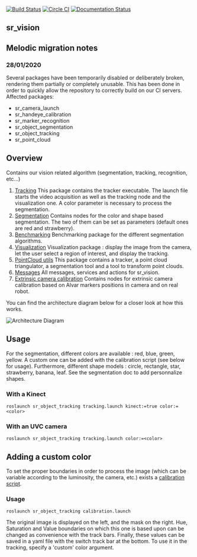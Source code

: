 [![Build Status](https://api.shippable.com/projects/5551c20fedd7f2c052e9809d/badge?branchName=kinetic-devel)](https://app.shippable.com/projects/5551c20fedd7f2c052e9809d) [![Circle CI](https://circleci.com/gh/shadow-robot/sr_vision.svg?style=shield)](https://circleci.com/gh/shadow-robot/sr_vision) [![Documentation Status](https://readthedocs.org/projects/sr-vision/badge/?version=latest)](http://sr-vision.readthedocs.org/)

sr_vision
------------

## Melodic migration notes 
### 28/01/2020
Several packages have been temporarily disabled or deliberately broken, rendering them partially or completely unusable. This has been done in order to quickly allow the repository to correctly build on our CI servers. Affected packages:
- sr_camera_launch
- sr_handeye_calibration
- sr_marker_recognition
- sr_object_segmentation
- sr_object_tracking
- sr_point_cloud

## Overview
Contains our vision related algorithm (segmentation, tracking, recognition, etc...)

  1. [Tracking](sr_object_tracking/)
This package contains the tracker executable. The launch file starts the video acquisition as well as the tracking node and the visualization one. A color parameter is necessary to process the segmentation.
  2. [Segmentation](sr_object_segmentation/)
Contains nodes for the color and shape based segmentation. The two of them can be set as parameters (default ones are red and strawberry).
  3. [Benchmarking](sr_object_benchmarking/)
Benchmarking package for the different segmentation algorithms.
  4. [Visualization](sr_gui_servoing/)
Visualization package : display the image from the camera, let the user select a region of interest, and display the tracking.
  5. [PointCloud utils](sr_point_cloud/)
This package contains a tracker, a point cloud triangulator, a segmentation tool and a tool to transform point clouds.
  6. [Messages](sr_vision_msgs/)
All messages, services and actions for sr_vision.
  7. [Extrinsic camera calibration](sr_extrinsic_calibration/)
Contains nodes for extrinsic camera calibration based on Alvar markers positions in camera and on real robot.

You can find the architecture diagram below for a closer look at how this works.

![Architecture Diagram](doc/sr_vision.png)


## Usage
For the segmentation, different colors are available : red, blue, green, yellow. A custom one can be added with the calibration script (see below for usage). Furthermore, different shape models : circle, rectangle, star, strawberry, banana, leaf. See the segmentation doc to add personnalize shapes.

### With a Kinect
`roslaunch sr_object_tracking tracking.launch kinect:=true color:=<color>`

### With an UVC camera
`roslaunch sr_object_tracking tracking.launch color:=<color>`

## Adding a custom color
To set the proper boundaries in order to process the image (which can be variable according to the luminosity, the camera, etc.) exists a [calibration script](src/sr_object_tracking/calibration.py).

### Usage
`roslaunch sr_object_tracking calibration.launch`

The original image is displayed on the left, and the mask on the right. Hue, Saturation and Value boundaries on which this one is based upon can be changed as convenience with the track bars. Finally, these values can be saved in a yaml file with the switch track bar at the bottom. To use it in the tracking, specify a 'custom' color argument. 



